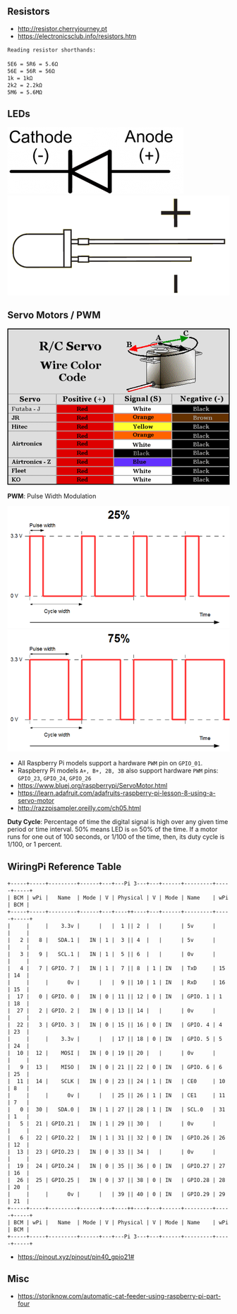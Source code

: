 ## Resistors

* <http://resistor.cherryjourney.pt>
* <https://electronicsclub.info/resistors.htm>

```
Reading resistor shorthands:

5E6 = 5R6 = 5.6Ω
56E = 56R = 56Ω
1k = 1kΩ
2k2 = 2.2kΩ
5M6 = 5.6MΩ
```

## LEDs

![Diode](led.png)
![Diode Sizing](led-sizing.png)

## Servo Motors / PWM

![Servo Motor Color Codes](servo-color-code.gif)

**PWM**: Pulse Width Modulation

![PWM 25%](pwm-25.PNG)
![PWM 75%](pwm-75.PNG)

* All Raspberry Pi models support a hardware `PWM` pin on `GPIO_01`.
* Raspberry Pi models `A+, B+, 2B, 3B` also support hardware `PWM` pins: `GPIO_23`, `GPIO_24`, `GPIO_26`
* <https://www.bluej.org/raspberrypi/ServoMotor.html>
* <https://learn.adafruit.com/adafruits-raspberry-pi-lesson-8-using-a-servo-motor>
* <http://razzpisampler.oreilly.com/ch05.html>

**Duty Cycle**: Percentage of time the digital signal is high over any given time period or time interval. 50% means LED is `on` 50% of the time. If a motor runs for one out of 100 seconds, or 1/100 of the time, then, its duty cycle is 1/100, or 1 percent.

## WiringPi Reference Table

    +-----+-----+---------+------+---+---Pi 3---+---+------+---------+-----+-----+
    | BCM | wPi |   Name  | Mode | V | Physical | V | Mode | Name    | wPi | BCM |
    +-----+-----+---------+------+---+----++----+---+------+---------+-----+-----+
    |     |     |    3.3v |      |   |  1 || 2  |   |      | 5v      |     |     |
    |   2 |   8 |   SDA.1 |   IN | 1 |  3 || 4  |   |      | 5v      |     |     |
    |   3 |   9 |   SCL.1 |   IN | 1 |  5 || 6  |   |      | 0v      |     |     |
    |   4 |   7 | GPIO. 7 |   IN | 1 |  7 || 8  | 1 | IN   | TxD     | 15  | 14  |
    |     |     |      0v |      |   |  9 || 10 | 1 | IN   | RxD     | 16  | 15  |
    |  17 |   0 | GPIO. 0 |   IN | 0 | 11 || 12 | 0 | IN   | GPIO. 1 | 1   | 18  |
    |  27 |   2 | GPIO. 2 |   IN | 0 | 13 || 14 |   |      | 0v      |     |     |
    |  22 |   3 | GPIO. 3 |   IN | 0 | 15 || 16 | 0 | IN   | GPIO. 4 | 4   | 23  |
    |     |     |    3.3v |      |   | 17 || 18 | 0 | IN   | GPIO. 5 | 5   | 24  |
    |  10 |  12 |    MOSI |   IN | 0 | 19 || 20 |   |      | 0v      |     |     |
    |   9 |  13 |    MISO |   IN | 0 | 21 || 22 | 0 | IN   | GPIO. 6 | 6   | 25  |
    |  11 |  14 |    SCLK |   IN | 0 | 23 || 24 | 1 | IN   | CE0     | 10  | 8   |
    |     |     |      0v |      |   | 25 || 26 | 1 | IN   | CE1     | 11  | 7   |
    |   0 |  30 |   SDA.0 |   IN | 1 | 27 || 28 | 1 | IN   | SCL.0   | 31  | 1   |
    |   5 |  21 | GPIO.21 |   IN | 1 | 29 || 30 |   |      | 0v      |     |     |
    |   6 |  22 | GPIO.22 |   IN | 1 | 31 || 32 | 0 | IN   | GPIO.26 | 26  | 12  |
    |  13 |  23 | GPIO.23 |   IN | 0 | 33 || 34 |   |      | 0v      |     |     |
    |  19 |  24 | GPIO.24 |   IN | 0 | 35 || 36 | 0 | IN   | GPIO.27 | 27  | 16  |
    |  26 |  25 | GPIO.25 |   IN | 0 | 37 || 38 | 0 | IN   | GPIO.28 | 28  | 20  |
    |     |     |      0v |      |   | 39 || 40 | 0 | IN   | GPIO.29 | 29  | 21  |
    +-----+-----+---------+------+---+----++----+---+------+---------+-----+-----+
    | BCM | wPi |   Name  | Mode | V | Physical | V | Mode | Name    | wPi | BCM |
    +-----+-----+---------+------+---+---Pi 3---+---+------+---------+-----+-----+

* <https://pinout.xyz/pinout/pin40_gpio21#>

## Misc

* <https://storiknow.com/automatic-cat-feeder-using-raspberry-pi-part-four>
